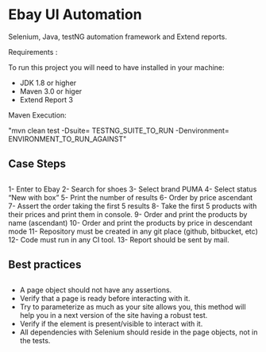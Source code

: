 # Ebay UI Automation

Selenium, Java, testNG automation framework and Extend reports.

Requirements :

To run this project you will need to have installed in your machine:

- JDK 1.8 or higher
- Maven 3.0 or higer
- Extend Report 3

Maven Execution:

"mvn clean test -Dsuite= TESTNG_SUITE_TO_RUN -Denvironment= ENVIRONMENT_TO_RUN_AGAINST"

## Case Steps <h2>

1- Enter to Ebay
2- Search for shoes
3- Select brand PUMA
4- Select status “New with box”
5- Print the number of results
6- Order by price ascendant
7- Assert the order taking the first 5 results
8- Take the first 5 products with their prices and print them in console.
9- Order and print the products by name (ascendant)
10- Order and print the products by price in descendant mode
11- Repository must be created in any git place (github, bitbucket, etc)
12- Code must run in any CI tool.
13- Report should be sent by mail.

## Best practices <h2>

- A page object should not have any assertions.
- Verify that a page is ready before interacting with it.
- Try to parameterize as much as your site allows you, this method will help you in a next version of the site having a robust test.
- Verify if the element is present/visible to interact with it.
- All dependencies with Selenium should reside in the page objects, not in the tests. 

 


